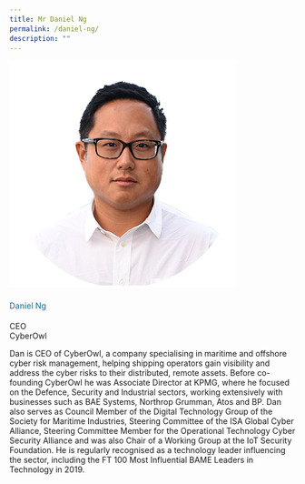 ```yaml
---
title: Mr Daniel Ng
permalink: /daniel-ng/
description: ""
---
```

<div class="row"> <div class="col is-3"> <img src="/images/Speakers_23/Session3/daniel ng.png"> </div> <div class="col is-9 speaker-details"> <h4>Daniel Ng</h4> <p>CEO<br> CyberOwl <br> </p> <p>Dan is CEO of CyberOwl, a company specialising in maritime and offshore cyber risk management, helping shipping operators gain visibility and address the cyber risks to their distributed, remote assets. Before co-founding CyberOwl he was Associate Director at KPMG, where he focused on the Defence, Security and Industrial sectors, working extensively with businesses such as BAE Systems, Northrop Grumman, Atos and BP. Dan also serves as Council Member of the Digital Technology Group of the Society for Maritime Industries, Steering Committee of the ISA Global Cyber Alliance, Steering Committee Member for the Operational Technology Cyber Security Alliance and was also Chair of a Working Group at the IoT Security Foundation. He is regularly recognised as a technology leader influencing the sector, including the FT 100 Most Influential BAME Leaders in Technology in 2019.</p> </div> </div>






<style type="text/css"> 
    .is-left{
      text-align: left;
    }
    h4{
      font-weight: 500; 
      color: #337B9A !important;
    }
     .speaker-details p { text-align: justified; }
  </style>